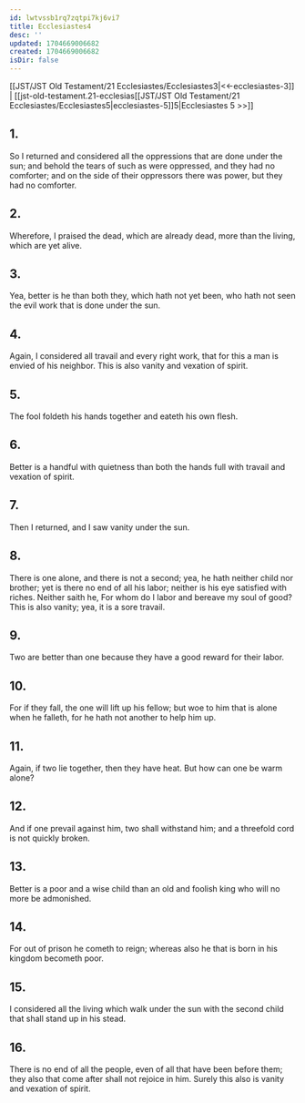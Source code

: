 ```yaml
---
id: lwtvssb1rq7zqtpi7kj6vi7
title: Ecclesiastes4
desc: ''
updated: 1704669006682
created: 1704669006682
isDir: false
---
```

[[JST/JST Old Testament/21 Ecclesiastes/Ecclesiastes3|<<-ecclesiastes-3]] | [[jst-old-testament.21-ecclesias[[JST/JST Old Testament/21 Ecclesiastes/Ecclesiastes5|ecclesiastes-5]]5|Ecclesiastes 5 >>]]
## 1.
So I returned and considered all the oppressions that are done under the sun; and behold the tears of such as were oppressed, and they had no comforter; and on the side of their oppressors there was power, but they had no comforter.
## 2.
Wherefore, I praised the dead, which are already dead, more than the living, which are yet alive.
## 3.
Yea, better is he than both they, which hath not yet been, who hath not seen the evil work that is done under the sun.
## 4.
Again, I considered all travail and every right work, that for this a man is envied of his neighbor. This is also vanity and vexation of spirit.
## 5.
The fool foldeth his hands together and eateth his own flesh.
## 6.
Better is a handful with quietness than both the hands full with travail and vexation of spirit.
## 7.
Then I returned, and I saw vanity under the sun.
## 8.
There is one alone, and there is not a second; yea, he hath neither child nor brother; yet is there no end of all his labor; neither is his eye satisfied with riches. Neither saith he, For whom do I labor and bereave my soul of good? This is also vanity; yea, it is a sore travail.
## 9.
Two are better than one because they have a good reward for their labor.
## 10.
For if they fall, the one will lift up his fellow; but woe to him that is alone when he falleth, for he hath not another to help him up.
## 11.
Again, if two lie together, then they have heat. But how can one be warm alone?
## 12.
And if one prevail against him, two shall withstand him; and a threefold cord is not quickly broken.
## 13.
Better is a poor and a wise child than an old and foolish king who will no more be admonished.
## 14.
For out of prison he cometh to reign; whereas also he that is born in his kingdom becometh poor.
## 15.
I considered all the living which walk under the sun with the second child that shall stand up in his stead.
## 16.
There is no end of all the people, even of all that have been before them; they also that come after shall not rejoice in him. Surely this also is vanity and vexation of spirit.

